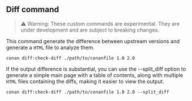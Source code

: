 ## Diff command

> ⚠️ Warning: These custom commands are experimental. They are under development and are subject to breaking changes.

This command generate the difference between upstream versions and generate a `HTML` file to analyze them.

```
conan diff:check-diff ./path/to/conanfile 1.0 2.0
```

If the output difference is substantial, you can use the --split_diff option to generate a simple main page with a table
of contents, along with multiple `HTML` files containing the diffs, making it easier to view the output.

```
conan diff:check-diff ./path/to/conanfile 1.0 2.0 --split_diff
```
